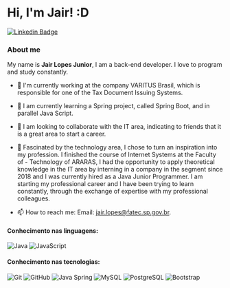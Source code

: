 # Hi, I'm Jair! :D

[![Linkedin Badge](https://img.shields.io/badge/-LinkedIn-blue?style=flat-square&logo=Linkedin&logoColor=white&link=https://www.linkedin.com/in/jairlopesjunior/)](https://www.linkedin.com/in/jair-lopes-1a73211a2/)

### About me

My name is <b>Jair Lopes Junior</b>, I am a back-end developer. I love to program and study constantly.

- 🔭 I'm currently working at the company VARITUS Brasil, which is responsible for one of the Tax Document Issuing Systems.

- 🌱 I am currently learning a Spring project, called Spring Boot, and in parallel Java Script.

- 👯 I am looking to collaborate with the IT area, indicating to friends that it is a great area to start a career.

- 💬 Fascinated by the technology area, I chose to turn an inspiration into my profession. I finished the course of Internet Systems at the Faculty of - Technology of ARARAS, I had the opportunity to apply theoretical knowledge in the IT area by interning in a company in the segment since 2018 and I was currently hired as a Java Junior Programmer. I am starting my professional career and I have been trying to learn constantly, through the exchange of expertise with my professional colleagues.

- 📫 How to reach me: Email: jair.lopes@fatec.sp.gov.br.

#### Conhecimento nas linguagens:
![Java](https://img.shields.io/badge/-Java-000000?style=flat&logo=java)
![JavaScript](https://img.shields.io/badge/-JavaScript-000000?style=flat&logo=javascript)

#### Conhecimento nas tecnologias:
![Git](https://img.shields.io/badge/-Git-222222?style=flat&logo=git&logoColor=F05032)
![GitHub](https://img.shields.io/badge/-GitHub-222222?style=flat&logo=github&logoColor=181717)
![Java Spring](https://img.shields.io/badge/-Spring-222222?style=flat&logo=spring&logoColor=6DB33F)
![MySQL](https://img.shields.io/badge/-MySQL-black?style=flat-square&logo=mysql)
![PostgreSQL](https://img.shields.io/badge/-PostgreSQL-black?style=flat-square&logo=postgresql)
![Bootstrap](https://img.shields.io/badge/-Bootstrap-563D7C?style=flat-square&logo=bootstrap)
<!-- ![Angular](https://img.shields.io/badge/-Angular-DD0031?style=flat-square&logo=angular) -->
<!-- ![CSS3](https://img.shields.io/badge/-CSS3-000000?style=flat&logo=css3) -->
<!-- ![NodeJS](https://img.shields.io/badge/-NodeJS-DD0031?style=flat-square&logo=NodeJS)
 -->
